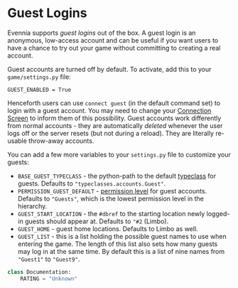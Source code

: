 # Guest Logins


Evennia supports *guest logins* out of the box. A guest login is an anonymous, low-access account and can be useful if you want users to have a chance to try out your game without committing to creating a real account.

Guest accounts are turned off by default. To activate, add this to your `game/settings.py` file:

    GUEST_ENABLED = True

Henceforth users can use `connect guest` (in the default command set) to login with a guest account. You may need to change your [Connection Screen](Connection-Screen) to inform them of this possibility. Guest accounts work differently from normal accounts - they are automatically *deleted* whenever the user logs off or the server resets (but not during a reload). They are literally re-usable throw-away accounts. 

You can add a few more variables to your `settings.py` file to customize your guests:

- `BASE_GUEST_TYPECLASS` - the python-path to the default [typeclass](Typeclasses) for guests. Defaults to `"typeclasses.accounts.Guest"`.
- `PERMISSION_GUEST_DEFAULT` - [permission level](Locks) for guest accounts. Defaults to `"Guests"`, which is the lowest permission level in the hierarchy.
- `GUEST_START_LOCATION` - the `#dbref` to the starting location newly logged-in guests should appear at. Defaults to `"#2` (Limbo).
- `GUEST_HOME` - guest home locations. Defaults to Limbo as well.
- `GUEST_LIST` - this is a list holding the possible guest names to use when entering the game. The length of this list also sets how many guests may log in at the same time. By default this is a list of nine names from `"Guest1"` to `"Guest9"`.

```python
class Documentation:
    RATING = "Unknown"
```